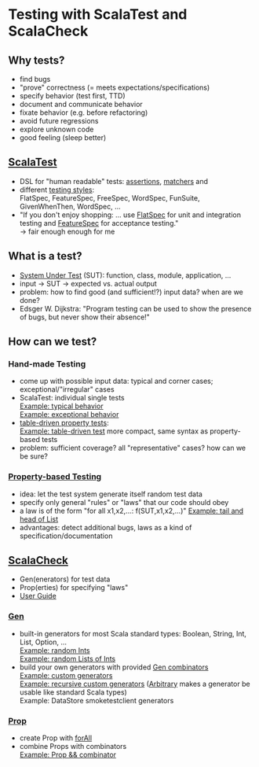 # Testing with ScalaTest and ScalaCheck

## Why tests?
* find bugs
* "prove" correctness (= meets expectations/specifications)
* specify behavior (test first, TTD)
* document and communicate behavior
* fixate behavior (e.g. before refactoring)
* avoid future regressions
* explore unknown code
* good feeling (sleep better)

## [ScalaTest](http://scalatest.org/)
* DSL for "human readable" tests: [assertions](http://scalatest.org/user_guide/using_assertions),
[matchers](http://scalatest.org/user_guide/using_matchers) and
* different [testing styles](http://scalatest.org/user_guide/selecting_a_style):  
FlatSpec, FeatureSpec, FreeSpec, WordSpec, FunSuite, GivenWhenThen, WordSpec, ...
* "If you don't enjoy shopping: ... use [FlatSpec](http://doc.scalatest.org/2.2.1/#org.scalatest.FlatSpec)
for unit and integration testing
and [FeatureSpec](http://doc.scalatest.org/2.2.1/#org.scalatest.FeatureSpec) for acceptance testing."  
-> fair enough enough for me

## What is a test?
* [System Under Test](http://en.wikipedia.org/wiki/System_under_test) (SUT):
function, class, module, application, ...
* input -> SUT -> expected vs. actual output
* problem: how to find good (and sufficient!?) input data? when are we done?
*  Edsger W. Dijkstra: "Program testing can be used to show the presence of bugs,
but never show their absence!"

## How can we test?
### Hand-made Testing
* come up with possible input data: typical and corner cases; exceptional/"irregular" cases
* ScalaTest: individual single tests  
[Example: typical behavior](exercises/src/test/scala/fpinscala/datastructures/ListSpec.scala#L35)  
[Example: exceptional behavior](exercises/src/test/scala/fpinscala/datastructures/ListSpec.scala#L39)
* [table-driven property tests](http://scalatest.org/user_guide/table_driven_property_checks):  
[Example: table-driven test](exercises/src/test/scala/fpinscala/datastructures/ListSpec.scala#L48)
more compact, same syntax as property-based tests
* problem: sufficient coverage? all "representative" cases? how can we be sure?

### [Property-based Testing](http://scalatest.org/user_guide/generator_driven_property_checks)
* idea: let the test system generate itself random test data
* specify only general "rules" or "laws" that our code should obey
* a law is of the form "for all x1,x2,...: f(SUT,x1,x2,...)"
  [Example: tail and head of List](exercises/src/test/scala/fpinscala/datastructures/ListSpec.scala#L61)
* advantages: detect additional bugs, laws as a kind of specification/documentation

## [ScalaCheck](http://www.scalacheck.org/)
* Gen(enerators) for test data
* Prop(erties) for specifying "laws"
* [User Guide](https://github.com/rickynils/scalacheck/wiki/User-Guide)

### [Gen](https://github.com/rickynils/scalacheck/blob/master/src/main/scala/org/scalacheck/Gen.scala)
* built-in generators for most Scala standard types: Boolean, String, Int, List, Option, ...  
[Example: random Ints](exercises/src/test/scala/fpinscala/gettingstarted/GettingStartedSpec.scala#L101)  
[Example: random Lists of Ints](exercises/src/test/scala/fpinscala/monoids/MonoidSpec.scala#L116)
* build your own generators with provided [Gen combinators](https://github.com/rickynils/scalacheck/blob/master/src/main/scala/org/scalacheck/Gen.scala#L161)  
[Example: custom generators](exercises/src/test/scala/fpinscala/monoids/MonoidSpec.scala#L163)  
[Example: recursive custom generators](exercises/src/test/scala/fpinscala/datastructures/TreeSpec.scala#L15)
([Arbitrary](https://github.com/rickynils/scalacheck/blob/master/src/main/scala/org/scalacheck/Arbitrary.scala)
makes a generator be usable like standard Scala types)  
Example: DataStore smoketestclient generators

### [Prop](https://github.com/rickynils/scalacheck/blob/master/src/main/scala/org/scalacheck/Prop.scala)
* create Prop with [forAll](https://github.com/rickynils/scalacheck/blob/master/src/main/scala/org/scalacheck/Prop.scala#L736)
* combine Props with combinators  
[Example: Prop && combinator](exercises/src/test/scala/fpinscala/testing/GenSpec.scala#L45)